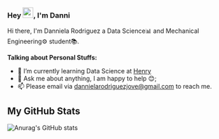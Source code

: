 ### Hey <img src = "https://github.com/TheDudeThatCode/TheDudeThatCode/blob/master/Assets/Hi.gif" width="24px">, I'm Danni 

Hi there, I'm Danniela Rodriguez a Data Science📊 and Mechanical Engineering⚙️ student📚. 

**Talking about Personal Stuffs:**

- 🌱 I’m currently learning Data Science at [Henry](https://www.soyhenry.com/)
- 💬 Ask me about anything, I am happy to help 😊;
- 📫 Please email via dannielarodriguezjove@gmail.com to reach me.

## My GitHub Stats
![Anurag's GitHub stats](https://github-readme-stats.vercel.app/api?username=DanniRodrJ&show_icons=true&theme=dracula)
